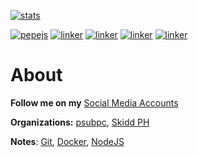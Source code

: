 

[![stats](https://github-readme-stats.vercel.app/api?username=eru123&show_icons=true&theme=tokyonight&hide=issues)](https://eru123.github.io/eru123)



[![pepejs](https://img.shields.io/badge/npm%20-Pepe%20JS-red.svg?logo=npm&style=flat)](https://github.com/eru123/pepejs)
[![linker](https://img.shields.io/badge/composer%20-Linker%20Framework-blue.svg?logo=composer&style=flat)](https://github.com/eru123/linker)
[![linker](https://img.shields.io/badge/composer%20-NoEngine-blue.svg?logo=composer&style=flat)](https://github.com/eru123/NoEngine)
[![linker](https://img.shields.io/badge/vue%20-Manga%20Reader-teal.svg?logo=yarn&style=flat)](https://github.com/eru123/pepe-mangareader)
[![linker](https://img.shields.io/badge/vue%20-BPNHS-teal.svg?logo=yarn&style=flat)](https://github.com/eru123/bpnhs-client)

# About

**Follow me on my** [Social Media Accounts](https://linky.ph/lighty262)

**Organizations:** [psubpc](https://github.com/psubpc), [Skidd PH](https://github.com/skiddph)

**Notes**: [Git](https://eru123.github.io/eru123/git), [Docker](https://eru123.github.io/eru123/docker), [NodeJS](https://eru123.github.io/eru123/node)

